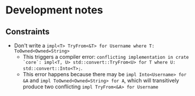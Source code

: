 # Development notes

## Constraints

* Don't write a `impl<T> TryFrom<&T> for Username where T: ToOwned<Owned=String>`
  * This triggers a compiler error: ``conflicting implementation in crate `core`: impl<T, U> std::convert::TryFrom<U> for T where U: std::convert::Into<T>;``.
  * This error happens because there may be `impl Into<Username> for &A` and `impl ToOwned<Owned=String> for A`, which will transitively produce two conflicting `impl TryFrom<&A> for Username`
